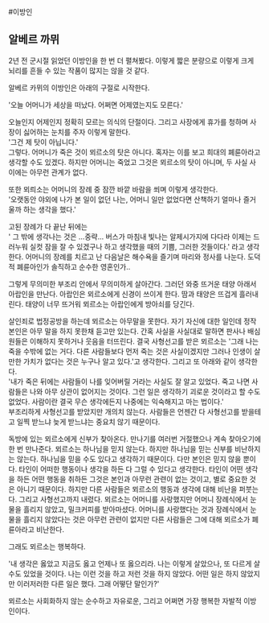#이방인  
## 알베르 까뮈 

2년 전 군시절 읽었던 이방인을 한 번 더 펼쳐봤다. 이렇게 짧은 분량으로 이렇게 크게 뇌리를 흔들 수 있는 작품이 많지는 않을 것 같다.  

알베르 카뮈의 이방인은 아래의 구절로 시작한다.  
  
'오늘 어머니가 세상을 떠났다. 어쩌면 어제였는지도 모른다.'    

오늘인지 어제인지 정확히 모르는 의식의 단절이다. 그리고 사장에게 휴가를 청하며 사장이 싫어하는 눈치를 주자 이렇게 말한다.  
'그건 제 탓이 아닙니다.'  
그렇다. 어머니가 죽은 것이 뫼르소의 탓은 아니다. 혹자는 이를 보고 희대의 폐륜아라고 생각할 수도 있겠다. 하지만 어머니는 죽었고 그것은 뫼르소의 탓이 아니며, 두 사실 사이에는 아무런 관계가 없다.  
  
또한 뫼릐소는 어머니의 장례 중 잠깐 바깥 바람을 쐬며 이렇게 생각한다.  
'오랫동안 야외에 나가 본 일이 없던 나는, 어머니 일만 없었다면 산책하기 얼마나 즐거울까 하는 생각을 했다.'  

고된 장례가 다 끝난 뒤에는  
' 그 밖에 생각나는 것은 ...중략... 버스가 마침내 빛나는 알제시가지에 다다라 이제는 드러누워 실컷 잠을 잘 수 있겠구나 하고 생각했을 때의 기쁨, 그러한 것들이다.' 라고 생각한다. 어머니의 장례를 치르고 난 다음날은 해수욕을 즐기며 마리와 정사를 나눈다. 도덕적 폐륜아인가 솔직하고 순수한 영혼인가..  
  
그렇게 무의미한 부조리 안에서 무의미하게 살아간다. 그러던 와중 뜨거운 태양 아래서 아랍인을 만난다. 아랍인은 뫼르소에게 신경이 쓰이게 한다. 땀과 태양은 뜨겁게 흘러내린다. 태양이 너무 뜨거워 뫼르소는 아랍인에게 방아쇠를 당긴다.  
  
살인죄로 법정공방을 하는데 뫼르소는 아무말을 못한다. 자기 자신에 대한 일인데 정작 본인은 아무 말을 하지 못한채 듣고만 있는다. 간혹 사실을 사실대로 말하면 판사나 배심원들은 이해하지 못하거나 웃음을 터뜨린다. 결국 사형선고를 받은 뫼르소는 '그래 나는 죽을 수밖에 없는 거다. 다른 사람들보다 먼저 죽는 것은 사실이겠지만 그러나 인생이 살 만한 가치가 없다는 것은 누구나 알고 있다.'고 생각한다. 그리고 또 아래와 같이 생각한다.  
'내가 죽은 뒤에는 사람들이 나를 잊어버릴 거라는 사실도 잘 알고 있었다. 죽고 나면 사람들은 나와 아무 상관이 없어지는 것이다. 그런 일은 생각하기 괴로운 것이라고 할 수도 없었다. 사람이란 결국 무슨 생각에든지 나중에는 익숙해지고 마는 법이다.'  
부조리하게 사형선고를 받았지만 개의치 않는다. 사람들은 언젠간 다 사형선고를 받을테고 일찍 받느냐 늦게 받느냐는 중요치 않기 때문이다.  
  
독방에 있는 뫼르소에게 신부가 찾아온다. 만나기를 여러번 거절했으나 계속 찾아오기에 한 번 만나준다. 뫼르소는 하나님을 믿지 않는다. 하지만 하나님을 믿는 신부를 비난하지는 않는다. 하나님을 믿을 수도 있다고 생각하기 때문이다. 다만 본인은 믿지 않을 뿐이다. 타인이 어떠한 행동이나 생각을 하든 다 그럴 수 있다고 생각한다. 타인이 어떤 생각을 하든 어떤 행동을 취하든 그것은 본인과 아무런 관련이 없는 것이고, 별로 중요한 것은 아니기 때문이다. 하지만 다른 사람들은 뫼르소의 행동과 생각에 대해 비난을 퍼붓는다. 그리고 사형선고까지 내렸다. 뫼르소는 어머니를 사랑했지만 어머니 장례식에서 눈물을 흘리지 않았고, 밀크커피를 받아마셨다. 어머니를 사랑했다는 것과 장례식에서 눈물을 흘리지 않았다는 것은 아무런 관련이 없지만 다른 사람들은 그에 대해 뫼르소가 폐륜아라고 비난한다.   
  
그래도 뫼르소는 행복하다.  
  
'내 생각은 옳았고 지금도 옳고 언제나 또 옳으리라. 나는 이렇게 살았으나, 또 다르게 살 수도 있었을 것이다. 나는 이런 것을 하고 저런 것을 하지 않았다. 어떤 일은 하지 않았지만 이러저러한 다른 일은 했다. 그래 어떻단 말인가?'  
  
뫼르소는 사회화하지 않는 순수하고 자유로운, 그리고 어쩌면 가장 행복한 자발적 이방인이다.  
